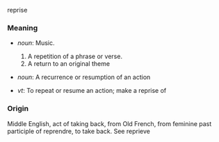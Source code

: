 reprise
### Meaning
+ _noun_: Music.
   1. A repetition of a phrase or verse.
   2. A return to an original theme
+ _noun_: A recurrence or resumption of an action

+ _vt_: To repeat or resume an action; make a reprise of

### Origin

Middle English, act of taking back, from Old French, from feminine past participle of reprendre, to take back. See reprieve

